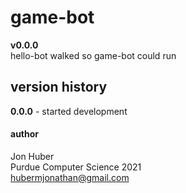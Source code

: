 # game-bot
**v0.0.0**</br>
hello-bot walked so game-bot could run

## version history
**0.0.0** - started development

#### author
Jon Huber</br>
Purdue Computer Science 2021</br>
[hubermjonathan@gmail.com](mailto:hubermjonathan@gmail.com)
